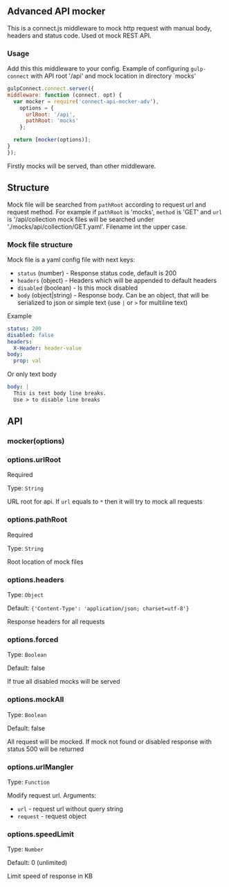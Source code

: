 ## Advanced API mocker

This is a connect.js middleware to mock http request with manual body, headers and status code. Used ot mock REST API.

### Usage

Add this this middleware to your config. Example of configuring `gulp-connect` with API root '/api' and 
mock location in directory `mocks'
```javascript
gulpConnect.connect.server({
middleware: function (connect, opt) {
  var mocker = require('connect-api-mocker-adv'),
    options = {
      urlRoot: '/api',
      pathRoot: 'mocks'
    };

  return [mocker(options)];
}
});
```

Firstly mocks will be served, than other middleware.

## Structure

Mock file will be searched from `pathRoot` according to request url and request method. 
For example if `pathRoot` is 'mocks', `method` is 'GET' and `url` is '/api/collection mock files will be searched under 
'./mocks/api/collection/GET.yaml'. Filename int the upper case.

### Mock file structure

Mock file is a yaml config file with next keys:

+ `status` (number) - Response status code, default is 200
+ `headers` (object) - Headers which will be appended to default headers
+ `disabled` (boolean) - Is this mock disabled
+ `body` (object|string) - Response body. Can be an object, that will be serialized to json or simple text (use `|` or `>` for multiline
    text)
   
   
Example 
```yaml
status: 200
disabled: false
headers:
  X-Header: header-value
body:
  prop: val
``` 
Or only text body

```yaml
body: |
  This is text body line breaks.
  Use > to disable line breaks
```

## API

### mocker(options)

### options.urlRoot

Required

Type: `String` 

URL root for api. If `url` equals to `*` then it will try to mock all requests

### options.pathRoot

Required

Type: `String`

Root location of mock files

### options.headers

Type: `Object`

Default: `{'Content-Type': 'application/json; charset=utf-8'}`

Response headers for all requests

### options.forced

Type: `Boolean`

Default: false

If true all disabled mocks will be served

### options.mockAll

Type: `Boolean`

Default: false

All request will be mocked. If mock not found or disabled response with status 500 will be returned

### options.urlMangler

Type: `Function`

Modify request url. Arguments: 
- `url` - request url without query string
- `request` - request object

### options.speedLimit

Type: `Number`

Default: 0 (unlimited) 

Limit speed of response in KB




 

 
